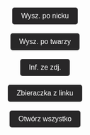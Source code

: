 <html lang="pl">
<head>
    <meta charset="UTF-8">
    <meta name="viewport" content="width=device-width, initial-scale=1.0">
    <title>Strona z tłem GIF</title>
    <style>
        body {
            margin: 0;
            padding: 0;
            background: url('backgrundgit/Matrix%20wallpaper%20gif.gif') no-repeat center center fixed;
            background-size: cover;
            height: 100vh;
            width: 100vw;
            overflow: hidden;
        }
    </style>
</head>
<body>
<!DOCTYPE html>
<html lang="pl">
<head>
    <meta charset="UTF-8">
    <meta name="viewport" content="width=device-width, initial-scale=1.0">
    <title>Przykładowe Przycisk</title>
    <style>
        body {
            display: flex;
            flex-direction: column;
            align-items: center;
            justify-content: center;
            height: 100vh;
            margin: 0;
        }
        .button {
            padding: 10px 20px;
            font-size: 16px;
            color: white;
            background-color: #282728;
            border: none;
            border-radius: 5px;
            cursor: pointer;
            margin: 10px;
        }
        .button:hover {
            background-color: #3e3e3e;
        }
    </style>
</head>
<body>

<a href="https://whatsmyname.app/" target="_blank">
    <button class="button">Wysz. po nicku</button>
</a>
<a href="https://facecheck.id" target="_blank">
    <button class="button">Wysz. po twarzy</button>
</a>
<a href="https://jimpl.com" target="_blank">
    <button class="button">Inf. ze zdj.</button>
</a>
<a href="https://grabify.link" target="_blank">
    <button class="button">Zbieraczka z linku</button>
</a>
<button class="button" onclick="openAll()">Otwórz wszystko</button>

<script>
function openAll() {
    window.open('https://whatsmyname.app/', '_blank');
    }, 3000);
    window.open('https://facecheck.id', '_blank');
    }, 3000);
    window.open('https://jimpl.com', '_blank');
    }, 3000);
    window.open('https://grabify.link', '_blank');
    }, 3000);
}
</script>

</body>
</html>








